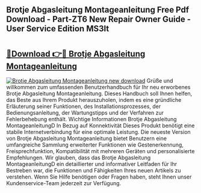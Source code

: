 ## Brotje Abgasleitung Montageanleitung Free Pdf Download - Part-ZT6 New Repair Owner Guide - User Service Edition MS3lt

# <h2><a href="http://df79eb.blite.top/?on=Brotje+Abgasleitung+Montageanleitung">🔗Download 👉🔴 Brotje Abgasleitung Montageanleitung</a></h2>

[![Brotje Abgasleitung Montageanleitung new download](https://i.imgur.com/lujVjoI.png)](http://df79eb.blite.top/?on=Brotje+Abgasleitung+Montageanleitung)
Grüße und willkommen zum umfassenden Benutzerhandbuch für Ihr neu erworbenes Brotje Abgasleitung Montageanleitung. Dieses Handbuch soll Ihnen helfen, das Beste aus Ihrem Produkt herauszuholen, indem es eine gründliche Erläuterung seiner Funktionen, des Installationsprozesses, der Bedienungsanleitung, der Wartungstipps und der Verfahren zur Fehlerbehebung enthält. Wichtige Informationen Brotje Abgasleitung MontageanleitungD In Bezug auf Konnektivität Dieses Produkt benötigt eine stabile Internetverbindung für eine optimale Leistung. Die neueste Version von Brotje Abgasleitung Montageanleitung bietet Benutzern eine umfangreiche Sammlung erweiterter Funktionen wie Gestenerkennung, Freisprechfunktion, Kompatibilität mit mehreren Geräten und personalisierte Empfehlungen. Wir glauben, dass das Brotje Abgasleitung MontageanleitungD ein detaillierter und informativer Leitfaden für Ihr Bestreben war, die Funktionen und Fähigkeiten Ihres neuen Artikels zu verstehen. Wenn Sie Hilfe benötigen oder Fragen haben, steht Ihnen unser Kundenservice-Team jederzeit zur Verfügung.
